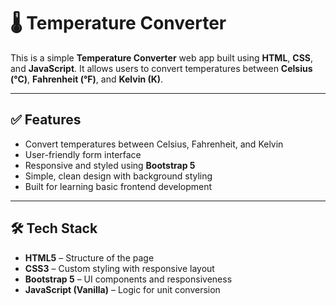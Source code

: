 # 🌡️ Temperature Converter

This is a simple **Temperature Converter** web app built using **HTML**, **CSS**, and **JavaScript**. It allows users to convert temperatures between **Celsius (°C)**, **Fahrenheit (°F)**, and **Kelvin (K)**.

---

## ✅ Features

- Convert temperatures between Celsius, Fahrenheit, and Kelvin
- User-friendly form interface
- Responsive and styled using **Bootstrap 5**
- Simple, clean design with background styling
- Built for learning basic frontend development

---

## 🛠️ Tech Stack

- **HTML5** – Structure of the page  
- **CSS3** – Custom styling with responsive layout  
- **Bootstrap 5** – UI components and responsiveness  
- **JavaScript (Vanilla)** – Logic for unit conversion
